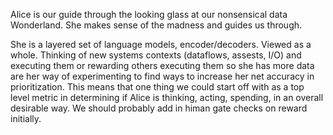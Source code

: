 Alice is our guide through the looking glass at our nonsensical data Wonderland. She makes sense of the madness and guides us through.

She is a layered set of language models, encoder/decoders. Viewed as a whole. Thinking of new systems contexts (dataflows, assests, I/O) and executing them or rewarding others executing them so she has more data are her way of experimenting to find ways to increase her net accuracy in prioritization. This means that one thing we could start off with as a top level metric in determining if Alice is thinking, acting, spending, in an overall desirable way. We should probably add in himan gate checks on reward initially.